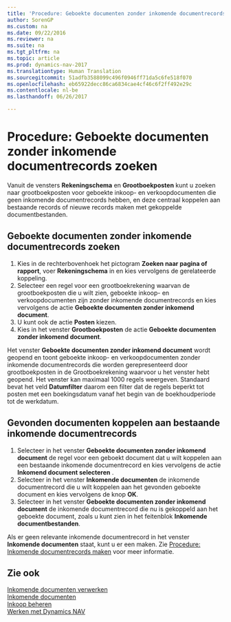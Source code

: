 ```yaml
---
title: 'Procedure: Geboekte documenten zonder inkomende documentrecords zoeken'
author: SorenGP
ms.custom: na
ms.date: 09/22/2016
ms.reviewer: na
ms.suite: na
ms.tgt_pltfrm: na
ms.topic: article
ms.prod: dynamics-nav-2017
ms.translationtype: Human Translation
ms.sourcegitcommit: 51adfb3588099c496f0946ff71da5c6fe518f070
ms.openlocfilehash: eb65922decc86ca6834cae4cf46c6f2ff492e29c
ms.contentlocale: nl-be
ms.lasthandoff: 06/26/2017

---
```


# <a name="how-to-find-posted-documents-without-incoming-document-records"></a>Procedure: Geboekte documenten zonder inkomende documentrecords zoeken
Vanuit de vensters **Rekeningschema** en **Grootboekposten** kunt u zoeken naar grootboekposten voor geboekte inkoop- en verkoopdocumenten die geen inkomende documentrecords hebben, en deze centraal koppelen aan bestaande records of nieuwe records maken met gekoppelde documentbestanden.

## <a name="to-find-posted-documents-without-incoming-document-records"></a>Geboekte documenten zonder inkomende documentrecords zoeken
1. Kies in de rechterbovenhoek het pictogram **Zoeken naar pagina of rapport**, voer **Rekeningschema** in en kies vervolgens de gerelateerde koppeling.
2. Selecteer een regel voor een grootboekrekening waarvan de grootboekposten die u wilt zien, geboekte inkoop- en verkoopdocumenten zijn zonder inkomende documentrecords en kies vervolgens de actie **Geboekte documenten zonder inkomend document**.
3. U kunt ook de actie **Posten** kiezen.
4. Kies in het venster **Grootboekposten** de actie **Geboekte documenten zonder inkomend document**.

Het venster **Geboekte documenten zonder inkomend document** wordt geopend en toont geboekte inkoop- en verkoopdocumenten zonder inkomende documentrecords die worden gerepresenteerd door grootboekposten in de Grootboekrekening waarvoor u het venster hebt geopend. Het venster kan maximaal 1000 regels weergeven. Standaard bevat het veld **Datumfilter** daarom een filter dat de regels beperkt tot posten met een boekingsdatum vanaf het begin van de boekhoudperiode tot de werkdatum.

## <a name="to-connect-found-documents-to-existing-incoming-document-records"></a>Gevonden documenten koppelen aan bestaande inkomende documentrecords
1. Selecteer in het venster **Geboekte documenten zonder inkomend document** de regel voor een geboekt document dat u wilt koppelen aan een bestaande inkomende documentrecord en kies vervolgens de actie **Inkomend document selecteren** .
2. Selecteer in het venster **Inkomende documenten** de inkomende documentrecord die u wilt koppelen aan het gevonden geboekte document en kies vervolgens de knop **OK**.
3. Selecteer in het venster **Geboekte documenten zonder inkomend document** de inkomende documentrecord die nu is gekoppeld aan het geboekte document, zoals u kunt zien in het feitenblok **Inkomende documentbestanden**.

Als er geen relevante inkomende documentrecord in het venster **Inkomende documenten** staat, kunt u er een maken. Zie [Procedure: Inkomende documentrecords maken](across-how-create-income-document-records.md) voor meer informatie.

## <a name="see-also"></a>Zie ook  
[Inkomende documenten verwerken](across-process-income-documents.md)  
[Inkomende documenten](across-income-documents.md)  
[Inkoop beheren](purchasing-manage-purchasing.md)  
[Werken met Dynamics NAV](ui-work-product.md)

